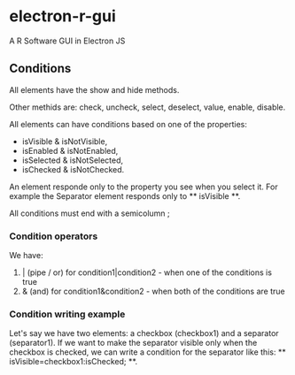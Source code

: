 # electron-r-gui
A R Software GUI in Electron JS



## Conditions

All elements have the show and hide methods.

Other methids are: check, uncheck, select, deselect, value, enable, disable.

All elements can have conditions based on one of the properties: 

- isVisible & isNotVisible,          
- isEnabled & isNotEnabled, 
- isSelected & isNotSelected, 
- isChecked & isNotChecked.

An element responde only to the property you see when you select it. For example the Separator element responds only to ** isVisible **.

All conditions must end with a semicolumn ;

### Condition operators

We have:

1. | (pipe / or) for condition1|condition2 - when one of the conditions is true
2. & (and) for condition1&condition2 - when both of the conditions are true

### Condition writing example

Let's say we have two elements: a checkbox (checkbox1) and a separator (separator1). If we want to make the separator visible only when the checkbox is checked, we can write a condition for the separator like this: ** isVisible=checkbox1:isChecked; **.




